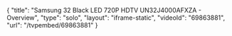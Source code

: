 {
    "title": "Samsung 32 Black LED 720P HDTV UN32J4000AFXZA - Overview",
    "type": "solo",
    "layout": "iframe-static",
    "videoId": "69863881",
    "url": "\/tvpembed\/69863881"
}